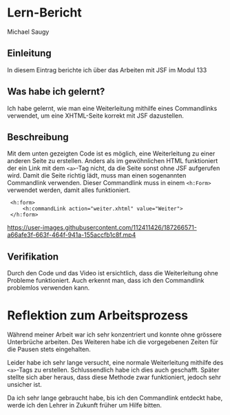 # Lern-Bericht
Michael Saugy

## Einleitung

In diesem Eintrag berichte ich über das Arbeiten mit JSF im Modul 133

## Was habe ich gelernt?

Ich habe gelernt, wie man eine Weiterleitung mithilfe eines Commandlinks verwendet, um eine XHTML-Seite korrekt mit JSF dazustellen.

## Beschreibung

Mit dem unten gezeigten Code ist es möglich, eine Weiterleitung zu einer anderen Seite zu erstellen. Anders als im gewöhnlichen HTML funktioniert der ein Link mit dem ```<a>```-Tag nicht, da die Seite sonst ohne JSF aufgerufen wird. Damit die Seite richtig lädt, muss man einen sogenannten Commandlink verwenden. Dieser Commandlink muss in einem ```<h:Form>``` verwendet werden, damit alles funktioniert.

     <h:form> 
         <h:commandLink action="weiter.xhtml" value="Weiter">
     </h:form>
  

https://user-images.githubusercontent.com/112411426/187266571-a66afe3f-663f-464f-941a-155accfb1c8f.mp4


## Verifikation

Durch den Code und das Video ist ersichtlich, dass die Weiterleitung ohne Probleme funktioniert. Auch erkennt man, dass ich den Commandlink problemlos verwenden kann.

# Reflektion zum Arbeitsprozess

Während meiner Arbeit war ich sehr konzentriert und konnte ohne grössere Unterbrüche arbeiten. Des Weiteren habe ich die vorgegebenen Zeiten für die Pausen stets eingehalten.

Leider habe ich sehr lange versucht, eine normale Weiterleitung mithilfe des ```<a>```-Tags zu erstellen. Schlussendlich habe ich dies auch geschafft.  Später stellte sich aber heraus, dass diese Methode zwar funktioniert, jedoch sehr unsicher ist.

Da ich sehr lange gebraucht habe, bis ich den Commandlink entdeckt habe, werde ich den Lehrer in Zukunft früher um Hilfe bitten.
